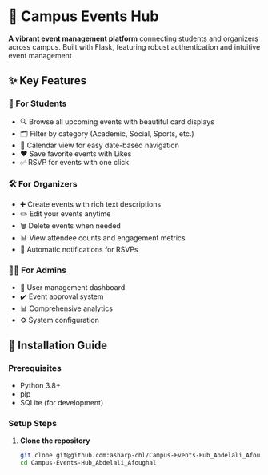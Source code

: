 # 🌟 Campus Events Hub

**A vibrant event management platform** connecting students and organizers across campus. Built with Flask, featuring robust authentication and intuitive event management

## ✨ Key Features

### 🎯 For Students
- 🔍 Browse all upcoming events with beautiful card displays
- 🗂️ Filter by category (Academic, Social, Sports, etc.)
- 📅 Calendar view for easy date-based navigation
- ❤️ Save favorite events with Likes
- ✅ RSVP for events with one click

### 🛠️ For Organizers
- ➕ Create events with rich text descriptions
- ✏️ Edit your events anytime
- 🗑️ Delete events when needed
- 📊 View attendee counts and engagement metrics
- 🔔 Automatic notifications for RSVPs

### 👨‍💻 For Admins
- 👥 User management dashboard
- ✔️ Event approval system
- 📊 Comprehensive analytics
- ⚙️ System configuration

## 🚀 Installation Guide

### Prerequisites
- Python 3.8+
- pip
- SQLite (for development)

### Setup Steps

1. **Clone the repository**
   ```bash
   git clone git@github.com:asharp-chl/Campus-Events-Hub_Abdelali_Afoughal.git
   cd Campus-Events-Hub_Abdelali_Afoughal
